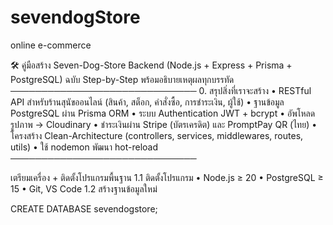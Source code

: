 # sevendogStore
online e-commerce


🛠️ คู่มือสร้าง
Seven-Dog-Store Backend (Node.js + Express + Prisma + PostgreSQL)
ฉบับ Step-by-Step พร้อมอธิบายเหตุผลทุกบรรทัด
──────────────────────────────
0. สรุปสิ่งที่เราจะสร้าง
• RESTful API สำหรับร้านสุนัขออนไลน์ (สินค้า, สต็อก, คำสั่งซื้อ, การชำระเงิน, ผู้ใช้)
• ฐานข้อมูล PostgreSQL ผ่าน Prisma ORM
• ระบบ Authentication JWT + bcrypt
• อัพโหลดรูปภาพ → Cloudinary
• ชำระเงินผ่าน Stripe (บัตรเครดิต) และ PromptPay QR (ไทย)
• โครงสร้าง Clean-Architecture (controllers, services, middlewares, routes, utils)
• ใช้ nodemon พัฒนา hot-reload
──────────────────────────────



เตรียมเครื่อง + ติดตั้งโปรแกรมพื้นฐาน
1.1 ติดตั้งโปรแกรม
• Node.js ≥ 20
• PostgreSQL ≥ 15
• Git, VS Code
1.2 สร้างฐานข้อมูลใหม่

CREATE DATABASE sevendogstore;   
